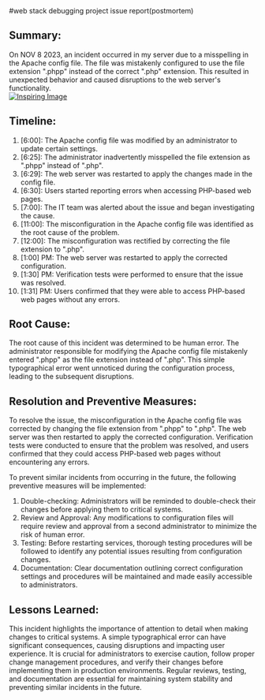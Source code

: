 <!-- postmortem -->
<!DOCTYPE html>
<html>
<head>

</head>
<body>
#web stack debugging project issue report(postmortem)
  <div class="section">
  <h2 class="summary">Summary:</h2>
  On NOV 8 2023, an incident occurred in my server due to a misspelling in the Apache config file. The file was mistakenly configured to use the file extension ".phpp" instead of the correct ".php" extension. This resulted in unexpected behavior and caused disruptions to the web server's functionality.
</div>
</div>

<!-- Insert your interactive image with a link here -->
<div class="image-container">
  <a href="">
    <img class="clickable-image" src="https://www.figma.com/community/thumbnail?resource_id=754026612866636376&resource_type=plugin" alt="Inspiring Image" />
  </a>
</div>

<div class="section">
  <h2 class="timeline">Timeline:</h2>
  <ol>
    <li>[6:00]: The Apache config file was modified by an administrator to update certain settings.</li>
    <li>[6:25]: The administrator inadvertently misspelled the file extension as ".phpp" instead of ".php".</li>
    <li>[6:29]: The web server was restarted to apply the changes made in the config file.</li>
    <li>[6:30]: Users started reporting errors when accessing PHP-based web pages.</li>
    <li>[7:00]: The IT team was alerted about the issue and began investigating the cause.</li>
    <li>[11:00]: The misconfiguration in the Apache config file was identified as the root cause of the problem.</li>
    <li>[12:00]: The misconfiguration was rectified by correcting the file extension to ".php".</li>
    <li>[1:00] PM: The web server was restarted to apply the corrected configuration.</li>
    <li>[1:30] PM: Verification tests were performed to ensure that the issue was resolved.</li>
    <li>[1:31] PM: Users confirmed that they were able to access PHP-based web pages without any errors.</li>
  </ol>
</div>

<div class="section">
  <h2 class="root-cause">Root Cause:</h2>
  The root cause of this incident was determined to be human error. The administrator responsible for modifying the Apache config file mistakenly entered ".phpp" as the file extension instead of ".php". This simple typographical error went unnoticed during the configuration process, leading to the subsequent disruptions.
</div>

<div class="section">
  <h2 class="resolution">Resolution and Preventive Measures:</h2>
  To resolve the issue, the misconfiguration in the Apache config file was corrected by changing the file extension from ".phpp" to ".php". The web server was then restarted to apply the corrected configuration. Verification tests were conducted to ensure that the problem was resolved, and users confirmed that they could access PHP-based web pages without encountering any errors.
  
  To prevent similar incidents from occurring in the future, the following preventive measures will be implemented:
  <ol>
    <li>Double-checking: Administrators will be reminded to double-check their changes before applying them to critical systems.</li>
    <li>Review and Approval: Any modifications to configuration files will require review and approval from a second administrator to minimize the risk of human error.</li>
    <li>Testing: Before restarting services, thorough testing procedures will be followed to identify any potential issues resulting from configuration changes.</li>
    <li>Documentation: Clear documentation outlining correct configuration settings and procedures will be maintained and made easily accessible to administrators.</li>
  </ol>
</div>

<div class="section">
  <h2 class="lessons">Lessons Learned:</h2>
  This incident highlights the importance of attention to detail when making changes to critical systems. A simple typographical error can have significant consequences, causing disruptions and impacting user experience. It is crucial for administrators to exercise caution, follow proper change management procedures, and verify their changes before implementing them in production environments. Regular reviews, testing, and documentation are essential for maintaining system stability and preventing similar incidents in the future.
</div>

</body>
</html>
